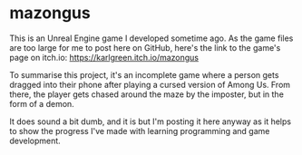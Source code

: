 # mazongus
This is an Unreal Engine game I developed sometime ago. As the game files are too large for me to post here on GitHub, here's the link to the game's page on itch.io:
https://karlgreen.itch.io/mazongus

To summarise this project, it's an incomplete game where a person gets dragged into their phone after playing a cursed version of Among Us. From there, the player gets chased around the maze by the imposter, but in the form of a demon.

It does sound a bit dumb, and it is but I'm posting it here anyway as it helps to show the progress I've made with learning programming and game development.
